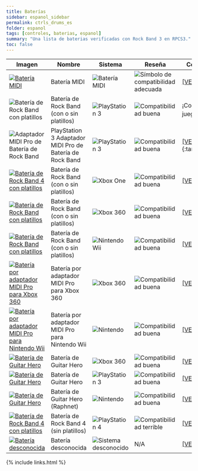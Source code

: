```yaml
---
title: Baterías
sidebar: espanol_sidebar
permalink: ctrls_drums_es
folder: espanol
tags: [controles, baterias, espanol]
summary: "Una lista de baterias verificadas con Rock Band 3 en RPCS3."
toc: false
---
```


| Imagen | Nombre | Sistema | Reseña | Configuración |
|--|--|--|--|--|
|[![Batería MIDI](https://carlmylo.github.io/docu-rpcs3/images/instruments/list/drmmidi.png)](https://carlmylo.github.io/docu-rpcs3/ctrls_drums_midi_es "Batería MIDI")  | Batería MIDI | ![Batería MIDI](https://carlmylo.github.io/docu-rpcs3/images/instruments/plat/midi.png) | ![Símbolo de compatibilidad adecuada](https://carlmylo.github.io/docu-rpcs3/images/instruments/compat/okay.png) |[[VER MAS]](https://carlmylo.github.io/docu-rpcs3/ctrls_drums_midi_es) |
|![Batería de Rock Band con platillos](https://carlmylo.github.io/docu-rpcs3/images/instruments/list/drmrbpro.png)  | Batería de Rock Band (con o sin platillos) | ![PlayStation 3](https://carlmylo.github.io/docu-rpcs3/images/instruments/plat/ps3.png) | ![Compatibilidad buena](https://carlmylo.github.io/docu-rpcs3/images/instruments/compat/great.png) | ¡Conecta y juega!<sup>a |
|![Adaptador MIDI Pro de Batería de Rock Band](https://carlmylo.github.io/docu-rpcs3/images/instruments/list/drmmpaps3.png)  | PlayStation 3 Adaptador MIDI Pro de Batería de Rock Band | ![PlayStation 3](https://carlmylo.github.io/docu-rpcs3/images/instruments/plat/ps3.png) | ![Compatibilidad buena](https://carlmylo.github.io/docu-rpcs3/images/instruments/compat/great.png) |[[VER MAS]](https://carlmylo.github.io/docu-rpcs3/adv_passthrough_es){:target="_blank"} |
|[![Batería de Rock Band 4 con platillos](https://carlmylo.github.io/docu-rpcs3/images/instruments/list/drmrbpro.png)](https://carlmylo.github.io/docu-rpcs3/ctrls_rb4drums_xbox_es "Batería de Rock Band 4 para Xbox One") | Batería de Rock Band (con o sin platillos) | ![Xbox One](https://carlmylo.github.io/docu-rpcs3/images/instruments/plat/xbx.png) | ![Compatibilidad buena](https://carlmylo.github.io/docu-rpcs3/images/instruments/compat/great.png) |[[VER MAS]](https://carlmylo.github.io/docu-rpcs3/ctrls_rb4drums_xbox_es) |
|[![Batería de Rock Band con platillos](https://carlmylo.github.io/docu-rpcs3/images/instruments/list/drmrbpro.png)](https://carlmylo.github.io/docu-rpcs3/ctrls_rbdrums_360_es "Batería de Rock Band para Xbox 360") | Batería de Rock Band (con o sin platillos) | ![Xbox 360](https://carlmylo.github.io/docu-rpcs3/images/instruments/plat/360.png) | ![Compatibilidad buena](https://carlmylo.github.io/docu-rpcs3/images/instruments/compat/great.png) |[[VER MAS]](https://carlmylo.github.io/docu-rpcs3/ctrls_rbdrums_360_es) |
|[![Batería de Rock Band con platillos](https://carlmylo.github.io/docu-rpcs3/images/instruments/list/drmrbpro.png)](https://carlmylo.github.io/docu-rpcs3/ctrls_rbdrums_wii_es "Batería de Rock Band para Nintendo Wii") | Batería de Rock Band (con o sin platillos) | ![Nintendo Wii](https://carlmylo.github.io/docu-rpcs3/images/instruments/plat/wii.png) | ![Compatibilidad buena](https://carlmylo.github.io/docu-rpcs3/images/instruments/compat/great.png) |[[VER MAS]](https://carlmylo.github.io/docu-rpcs3/ctrls_rbdrums_wii_es) |
|[![Batería por adaptador MIDI Pro para Xbox 360](https://carlmylo.github.io/docu-rpcs3/images/instruments/list/drmmpa360.png)](https://carlmylo.github.io/docu-rpcs3/ctrls_rbdrums_360_es "Batería por adaptador MIDI Pro") | Batería por adaptador MIDI Pro para Xbox 360 | ![Xbox 360](https://carlmylo.github.io/docu-rpcs3/images/instruments/plat/360.png) | ![Compatibilidad buena](https://carlmylo.github.io/docu-rpcs3/images/instruments/compat/great.png) |[[VER MAS]](https://carlmylo.github.io/docu-rpcs3/ctrls_rbdrums_360_es) |
|[![Batería por adaptador MIDI Pro para Nintendo Wii](https://carlmylo.github.io/docu-rpcs3/images/instruments/list/drmmpawii.png)](https://carlmylo.github.io/docu-rpcs3/ctrls_rbdrums_wii_es "Batería por adaptador MIDI Pro") | Batería por adaptador MIDI Pro para Nintendo Wii | ![Nintendo](https://carlmylo.github.io/docu-rpcs3/images/instruments/plat/wii.png) | ![Compatibilidad buena](https://carlmylo.github.io/docu-rpcs3/images/instruments/compat/great.png) |[[VER MAS]](https://carlmylo.github.io/docu-rpcs3/ctrls_rbdrums_wii_es) |
|[![Batería de Guitar Hero](https://carlmylo.github.io/docu-rpcs3/images/instruments/list/drmgh.png)](https://carlmylo.github.io/docu-rpcs3/ctrls_ghdrums_360_es "Batería de Guitar Hero para Xbox 360") | Batería de Guitar Hero | ![Xbox 360](https://carlmylo.github.io/docu-rpcs3/images/instruments/plat/360.png) | ![Compatibilidad buena](https://carlmylo.github.io/docu-rpcs3/images/instruments/compat/great.png) |[[VER MAS]](https://carlmylo.github.io/docu-rpcs3/ctrls_ghdrums_360_es) |
|[![Batería de Guitar Hero](https://carlmylo.github.io/docu-rpcs3/images/instruments/list/drmgh.png)](https://carlmylo.github.io/docu-rpcs3/ctrls_ghdrums_ps3_es "Batería de Guitar Hero para PlayStation 3") | Batería de Guitar Hero | ![PlayStation 3](https://carlmylo.github.io/docu-rpcs3/images/instruments/plat/ps3.png) | ![Compatibilidad buena](https://carlmylo.github.io/docu-rpcs3/images/instruments/compat/great.png) |[[VER MAS]](https://carlmylo.github.io/docu-rpcs3/ctrls_ghdrums_ps3_es) |
|[![Batería de Guitar Hero](https://carlmylo.github.io/docu-rpcs3/images/instruments/list/drmgh.png)](https://carlmylo.github.io/docu-rpcs3/ctrls_ghdrums_wii_es "Batería de Guitar Hero para Nintendo Wii") | Batería de Guitar Hero (Raphnet) | ![Nintendo](https://carlmylo.github.io/docu-rpcs3/images/instruments/plat/wii.png) | ![Compatibilidad buena](https://carlmylo.github.io/docu-rpcs3/images/instruments/compat/great.png) |[[VER MAS]](https://carlmylo.github.io/docu-rpcs3/ctrls_ghdrums_wii_es) |
|[![Batería de Rock Band 4 con platillos](https://carlmylo.github.io/docu-rpcs3/images/instruments/list/drmrbpro.png)](https://carlmylo.github.io/docu-rpcs3/ctrls_rb4drums_ps4_es "Batería de Rock Band 4 para PlayStation 4") | Batería de Rock Band 4 (sin platillos) | ![PlayStation 4](https://carlmylo.github.io/docu-rpcs3/images/instruments/plat/ps4.png) | ![Compatibilidad terrible](https://carlmylo.github.io/docu-rpcs3/images/instruments/compat/bad.png) |[[VER MAS]](https://carlmylo.github.io/docu-rpcs3/ctrls_rb4drums_ps4_es) |
|[![Batería desconocida](https://carlmylo.github.io/docu-rpcs3/images/instruments/list/drrmyst.png)](https://carlmylo.github.io/docu-rpcs3/ctrls_drums_gen_es "Batería desconocida") | Batería desconocida | ![Sistema desconocido](https://carlmylo.github.io/docu-rpcs3/images/instruments/plat/myst.png) | N/A |[[VER MAS]](https://carlmylo.github.io/docu-rpcs3/ctrls_drums_gen_es) |



{% include links.html %}